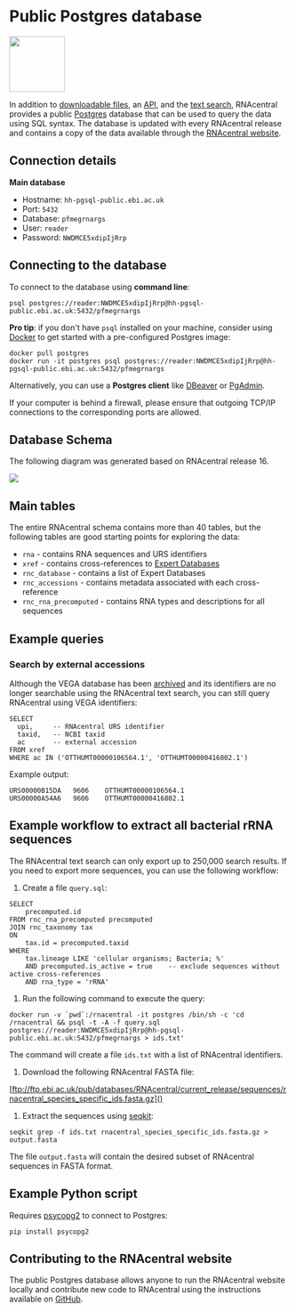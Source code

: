 
# <i class="fa fa-database"></i> Public Postgres database

<img src="https://upload.wikimedia.org/wikipedia/commons/2/29/Postgresql_elephant.svg" class="img-responsive pull-right" style="width: 100px; margin-right: 20px;">

In addition to [downloadable files](/downloads), an [API](/api),
and the [text search](/search?q=RNA), RNAcentral provides a public
[Postgres](https://en.wikipedia.org/wiki/PostgreSQL) database that can be used
to query the data using SQL syntax. The database is updated with every RNAcentral release
and contains a copy of the data available through the [RNAcentral website](/).

## Connection details

**Main database**

- Hostname: `hh-pgsql-public.ebi.ac.uk`
- Port: `5432`
- Database: `pfmegrnargs`
- User: `reader`
- Password: `NWDMCE5xdipIjRrp`

## Connecting to the database

To connect to the database using **command line**:

  ```
  psql postgres://reader:NWDMCE5xdipIjRrp@hh-pgsql-public.ebi.ac.uk:5432/pfmegrnargs
  ```

**Pro tip**: if you don't have `psql` installed on your machine, consider using [Docker](https://www.docker.com/) to get started with a pre-configured Postgres image:

  ```
  docker pull postgres
  docker run -it postgres psql postgres://reader:NWDMCE5xdipIjRrp@hh-pgsql-public.ebi.ac.uk:5432/pfmegrnargs
  ```

Alternatively, you can use a **Postgres client** like [DBeaver](https://dbeaver.io) or [PgAdmin](https://pgadmin.org).

<i class="fa fa-warning"></i> If your computer is behind a firewall, please ensure that outgoing TCP/IP connections to the corresponding ports are allowed.

## Database Schema

The following diagram was generated based on RNAcentral release 16.

<a href="/static/img/rnacentral_release_16_schema.png">
  <img src="/static/img/rnacentral_release_16_schema.png" class="img-responsive">
</a>

## Main tables

The entire RNAcentral schema contains more than 40 tables, but the following tables
are good starting points for exploring the data:

- `rna` - contains RNA sequences and URS identifiers
- `xref` - contains cross-references to [Expert Databases](/expert-databases)
- `rnc_database` - contains a list of Expert Databases
- `rnc_accessions` - contains metadata associated with each cross-reference
- `rnc_rna_precomputed` - contains RNA types and descriptions for all sequences

## Example queries

### Search by external accessions

Although the VEGA database has been [archived](http://vega.archive.ensembl.org/info/website/archive.html) and its
identifiers are no longer searchable using the RNAcentral text search,
you can still query RNAcentral using VEGA identifiers:

```
SELECT
  upi,     -- RNAcentral URS identifier
  taxid,   -- NCBI taxid
  ac       -- external accession
FROM xref
WHERE ac IN ('OTTHUMT00000106564.1', 'OTTHUMT00000416802.1')
```

Example output:

```
URS00000B15DA	9606	OTTHUMT00000106564.1
URS00000A54A6	9606	OTTHUMT00000416802.1
```

## Example workflow to extract all bacterial rRNA sequences

The RNAcentral text search can only export up to 250,000 search results.
If you need to export more sequences, you can use the following workflow:

1. Create a file `query.sql`:

  ```
  SELECT
      precomputed.id
  FROM rnc_rna_precomputed precomputed
  JOIN rnc_taxonomy tax
  ON
      tax.id = precomputed.taxid
  WHERE
      tax.lineage LIKE 'cellular organisms; Bacteria; %'
      AND precomputed.is_active = true    -- exclude sequences without active cross-references
      AND rna_type = 'rRNA'
  ```

1. Run the following command to execute the query:

  ```
  docker run -v `pwd`:/rnacentral -it postgres /bin/sh -c 'cd /rnacentral && psql -t -A -f query.sql postgres://reader:NWDMCE5xdipIjRrp@hh-pgsql-public.ebi.ac.uk:5432/pfmegrnargs > ids.txt'  
  ```

  The command will create a file `ids.txt` with a list of RNAcentral identifiers.

1. Download the following RNAcentral FASTA file:

  [ftp://ftp.ebi.ac.uk/pub/databases/RNAcentral/current_release/sequences/rnacentral_species_specific_ids.fasta.gz]()

1. Extract the sequences using [seqkit](https://bioinf.shenwei.me/seqkit/):

  ```
  seqkit grep -f ids.txt rnacentral_species_specific_ids.fasta.gz > output.fasta
  ```

  The file `output.fasta` will contain the desired subset of RNAcentral sequences in FASTA format.

## Example Python script

Requires [psycopg2](http://initd.org/psycopg/) to connect to Postgres:

```
pip install psycopg2
```

<script src="https://gist.github.com/AntonPetrov/ec248312feff6acc07a82b4bfb595440.js"></script>

## Contributing to the RNAcentral website

The public Postgres database allows anyone to run the RNAcentral website locally
and contribute new code to RNAcentral using the instructions available on [GitHub](https://github.com/rnacentral/rnacentral-webcode).

